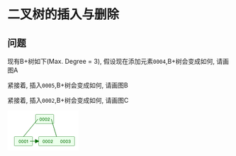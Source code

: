 # 二叉树的插入与删除

## 问题

现有B+树如下(Max. Degree = 3), 假设现在添加元素`0004`,B+树会变成如何, 请画图A

紧接着, 插入`0005`,B+树会变成如何, 请画图B

紧接着, 插入`0002`,B+树会变成如何, 请画图C

![0C82C994-E860-4643-9860-69B413984DAF](./QQ20220306-223502.png)
